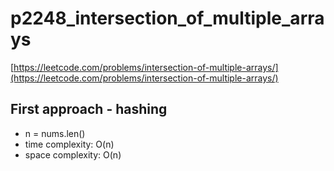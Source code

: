 # p2248_intersection_of_multiple_arrays
[https://leetcode.com/problems/intersection-of-multiple-arrays/](https://leetcode.com/problems/intersection-of-multiple-arrays/)


## First approach - hashing

- n = nums.len()
- time complexity: O(n)
- space complexity: O(n)

